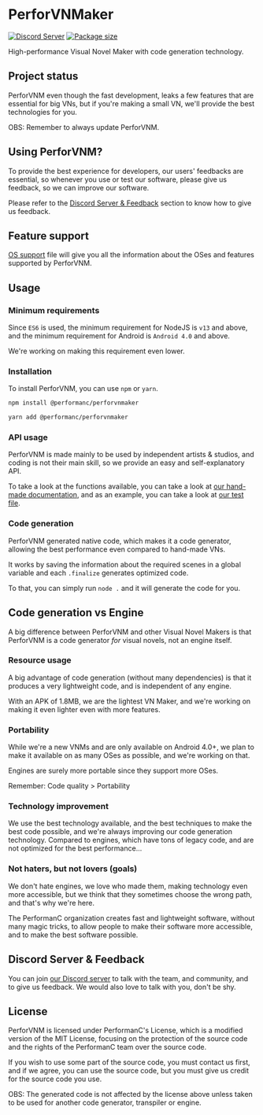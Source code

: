 # PerforVNMaker

[![Discord Server](https://img.shields.io/discord/1036045973039890522?color=5865F2&logo=discord&logoColor=white)](https://discord.gg/uPveNfTuCJ) [![Package size](https://packagephobia.now.sh/badge?p=@performanc/perforvnmaker)](https://packagephobia.now.sh/result?p=@performanc/perforvnmaker)

High-performance Visual Novel Maker with code generation technology.

## Project status

PerforVNM even though the fast development, leaks a few features that are essential for big VNs, but if you're making a small VN, we'll provide the best technologies for you.

OBS: Remember to always update PerforVNM.

## Using PerforVNM?

To provide the best experience for developers, our users' feedbacks are essential, so whenever you use or test our software, please give us feedback, so we can improve our software.

Please refer to the [Discord Server & Feedback](#discord-server--feedback) section to know how to give us feedback.

## Feature support

[OS support](OS_SUPPORT.md) file will give you all the information about the OSes and features supported by PerforVNM.

## Usage

### Minimum requirements

Since `ES6` is used, the minimum requirement for NodeJS is `v13` and above, and the minimum requirement for Android is `Android 4.0` and above.

We're working on making this requirement even lower.

### Installation

To install PerforVNM, you can use `npm` or `yarn`.

```bash
npm install @performanc/perforvnmaker
```

```bash
yarn add @performanc/perforvnmaker
```

### API usage

PerforVNM is made mainly to be used by independent artists & studios, and coding is not their main skill, so we provide an easy and self-explanatory API.

To take a look at the functions available, you can take a look at [our hand-made documentation](docs/), and as an example, you can take a look at [our test file](test/vn.js).

### Code generation

PerforVNM generated native code, which makes it a code generator, allowing the best performance even compared to hand-made VNs.

It works by saving the information about the required scenes in a global variable and each `.finalize` generates optimized code.

To that, you can simply run `node .` and it will generate the code for you.

## Code generation vs Engine

A big difference between PerforVNM and other Visual Novel Makers is that PerforVNM is a code generator *for* visual novels, not an engine itself.

### Resource usage

A big advantage of code generation (without many dependencies) is that it produces a very lightweight code, and is independent of any engine.

With an APK of 1.8MB, we are the lightest VN Maker, and we're working on making it even lighter even with more features.

### Portability

While we're a new VNMs and are only available on Android 4.0+, we plan to make it available on as many OSes as possible, and we're working on that.

Engines are surely more portable since they support more OSes.

Remember: Code quality > Portability

### Technology improvement

We use the best technology available, and the best techniques to make the best code possible, and we're always improving our code generation technology. Compared to engines, which have tons of legacy code, and are not optimized for the best performance...

### Not haters, but not lovers (goals)

We don't hate engines, we love who made them, making technology even more accessible, but we think that they sometimes choose the wrong path, and that's why we're here.

The PerformanC organization creates fast and lightweight software, without many magic tricks, to allow people to make their software more accessible, and to make the best software possible.

## Discord Server & Feedback

You can join [our Discord server](https://discord.gg/uPveNfTuCJ) to talk with the team, and community, and to give us feedback. We would also love to talk with you, don't be shy.

## License

PerforVNM is licensed under PerformanC's License, which is a modified version of the MIT License, focusing on the protection of the source code and the rights of the PerformanC team over the source code.

If you wish to use some part of the source code, you must contact us first, and if we agree, you can use the source code, but you must give us credit for the source code you use.

OBS: The generated code is not affected by the license above unless taken to be used for another code generator, transpiler or engine.
